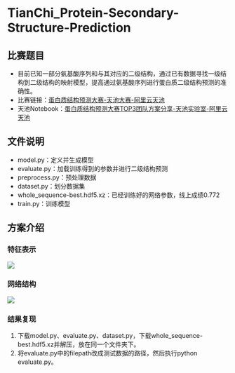 # TianChi_Protein-Secondary-Structure-Prediction
## 比赛题目
- 目前已知一部分氨基酸序列和与其对应的二级结构，通过已有数据寻找一级结构到二级结构的映射模型，提高通过氨基酸序列进行蛋白质二级结构预测的准确性。
- 比赛链接：[蛋白质结构预测大赛-天池大赛-阿里云天池](https://tianchi.aliyun.com/competition/entrance/231781/information)
- 天池Notebook：[蛋白质结构预测大赛TOP3团队方案分享-天池实验室-阿里云天池](https://tianchi.aliyun.com/notebook-ai/detail?postId=98092)
## 文件说明
- model.py：定义并生成模型
- evaluate.py：加载训练得到的参数并进行二级结构预测
- preprocess.py：预处理数据
- dataset.py：划分数据集
- whole_sequence-best.hdf5.xz：已经训练好的网络参数，线上成绩0.772
- train.py：训练模型
## 方案介绍
### 特征表示
![](https://github.com/yjh126yjh/TianChi_Protein-Secondary-Structure-Prediction/raw/master/pics/Feature_Representation.png)
### 网络结构
![](https://github.com/yjh126yjh/TianChi_Protein-Secondary-Structure-Prediction/raw/master/pics/CNN.png)
### 结果复现
1. 下载model.py、evaluate.py、dataset.py，下载whole_sequence-best.hdf5.xz并解压，放在同一个文件夹下。
2. 将evaluate.py中的filepath改成测试数据的路径，然后执行python evaluate.py。